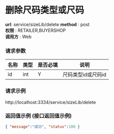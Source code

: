 删除尺码类型或尺码
=======

**url**: service/sizeLib/delete
**method** : post  
**权限** : RETAILER,BUYERSHOP  
**调用方** : Web

### 请求参数
|     名称  	 |  类型   | 是否必填  |             说明                                                   |
|------------|--------|----------|-------------------------------------------------------------------|
| id       | int | Y        | 尺码类型id或尺码id |                                                                                              
                                             

### 请求示例
http://localhost:3334/service/sizeLib/delete

### 返回值示例 (接口返回值示例)

```json
{ "message":"成功", "status":100 }
```